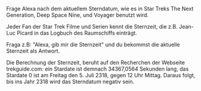 Frage Alexa nach dem aktuellem Sterndatum, wie es in Star Treks The Next Generation, Deep Space Nine, und Voyager benutzt wird.



Jeder Fan der Star Trek Filme und Serien kennt die Sternzeit, die z.B. Jean-Luc Picard in das Logbuch des Raumschiffs einträgt.

Fraga z.B: "Alexa, gib mir die Sternzeit" und du bekommst die aktuelle Sternzeit als Antwort.

Die Berechnung der Sternzeit, beruht auf den Recherchen der  Webseite trekguide.com: ein Stardate ist demnach 34367,0564 Sekunden lang, das Stardate 0 ist am Freitag den 5. Juli 2318, gegen 12 Uhr Mittag. Daraus folgt, bis ins Jahr 2318 wird das Sterndatum negativ sein.
